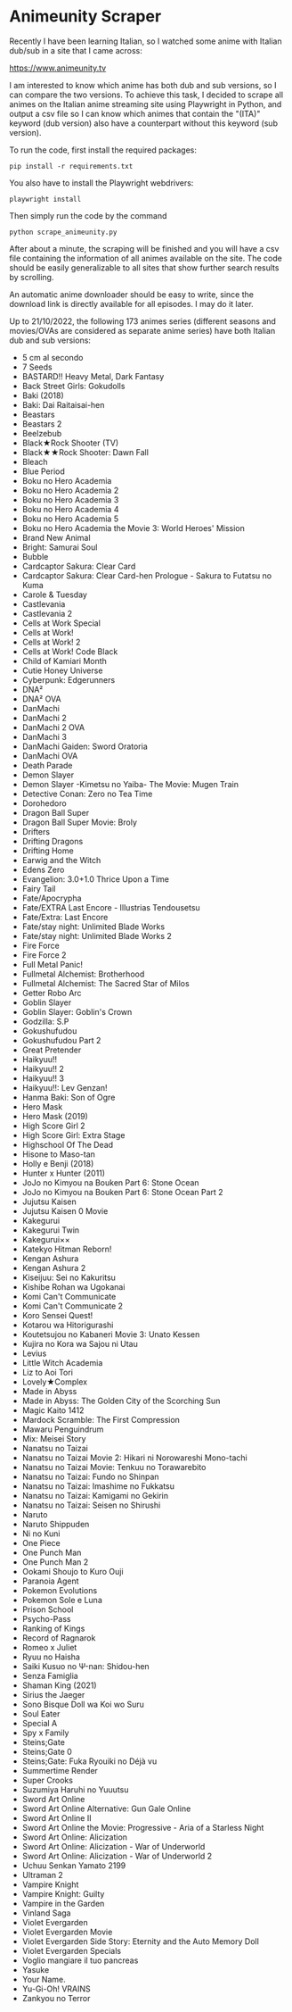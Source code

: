 # Animeunity Scraper

Recently I have been learning Italian, so I watched some anime with Italian dub/sub in a site that I came across: 

https://www.animeunity.tv

I am interested to know which anime has both dub and sub versions, so I can compare the two versions. To achieve this task, I decided to scrape all animes on the Italian anime streaming site using Playwright in Python, and output a csv file so I can know which animes that contain the "(ITA)" keyword (dub version) also have a counterpart without this keyword (sub version). 

To run the code, first install the required packages:
```
pip install -r requirements.txt
```
You also have to install the Playwright webdrivers:
```
playwright install
```
Then simply run the code by the command
```
python scrape_animeunity.py
```
After about a minute, the scraping will be finished and you will have a csv file containing the information of all animes available on the site. The code should be easily generalizable to all sites that show further search results by scrolling.

An automatic anime downloader should be easy to write, since the download link is directly available for all episodes. I may do it later. 

Up to 21/10/2022, the following 173 animes series (different seasons and movies/OVAs are considered as separate anime series) have both Italian dub and sub versions:

* 5 cm al secondo
* 7 Seeds
* BASTARD!! Heavy Metal, Dark Fantasy
* Back Street Girls: Gokudolls
* Baki (2018)
* Baki: Dai Raitaisai-hen
* Beastars
* Beastars 2
* Beelzebub
* Black★Rock Shooter (TV)
* Black★★Rock Shooter: Dawn Fall
* Bleach
* Blue Period
* Boku no Hero Academia
* Boku no Hero Academia 2
* Boku no Hero Academia 3
* Boku no Hero Academia 4
* Boku no Hero Academia 5
* Boku no Hero Academia the Movie 3: World Heroes' Mission
* Brand New Animal
* Bright: Samurai Soul
* Bubble
* Cardcaptor Sakura: Clear Card
* Cardcaptor Sakura: Clear Card-hen Prologue - Sakura to Futatsu no Kuma
* Carole & Tuesday
* Castlevania
* Castlevania 2
* Cells at Work Special
* Cells at Work!
* Cells at Work! 2
* Cells at Work! Code Black
* Child of Kamiari Month
* Cutie Honey Universe
* Cyberpunk: Edgerunners
* DNA²
* DNA² OVA
* DanMachi
* DanMachi 2
* DanMachi 2 OVA
* DanMachi 3
* DanMachi Gaiden: Sword Oratoria
* DanMachi OVA
* Death Parade
* Demon Slayer
* Demon Slayer -Kimetsu no Yaiba- The Movie: Mugen Train
* Detective Conan: Zero no Tea Time
* Dorohedoro
* Dragon Ball Super
* Dragon Ball Super Movie: Broly
* Drifters
* Drifting Dragons
* Drifting Home
* Earwig and the Witch
* Edens Zero
* Evangelion: 3.0+1.0 Thrice Upon a Time
* Fairy Tail
* Fate/Apocrypha
* Fate/EXTRA Last Encore - Illustrias Tendousetsu
* Fate/Extra: Last Encore
* Fate/stay night: Unlimited Blade Works
* Fate/stay night: Unlimited Blade Works 2
* Fire Force
* Fire Force 2
* Full Metal Panic!
* Fullmetal Alchemist: Brotherhood
* Fullmetal Alchemist: The Sacred Star of Milos
* Getter Robo Arc
* Goblin Slayer
* Goblin Slayer: Goblin's Crown
* Godzilla: S.P
* Gokushufudou
* Gokushufudou Part 2
* Great Pretender
* Haikyuu!!
* Haikyuu!! 2
* Haikyuu!! 3
* Haikyuu!!: Lev Genzan!
* Hanma Baki: Son of Ogre
* Hero Mask
* Hero Mask (2019)
* High Score Girl 2
* High Score Girl: Extra Stage
* Highschool Of The Dead
* Hisone to Maso-tan
* Holly e Benji (2018)
* Hunter x Hunter (2011)
* JoJo no Kimyou na Bouken Part 6: Stone Ocean
* JoJo no Kimyou na Bouken Part 6: Stone Ocean Part 2
* Jujutsu Kaisen
* Jujutsu Kaisen 0 Movie
* Kakegurui
* Kakegurui Twin
* Kakegurui××
* Katekyo Hitman Reborn!
* Kengan Ashura
* Kengan Ashura 2
* Kiseijuu: Sei no Kakuritsu
* Kishibe Rohan wa Ugokanai
* Komi Can't Communicate
* Komi Can't Communicate 2
* Koro Sensei Quest!
* Kotarou wa Hitorigurashi
* Koutetsujou no Kabaneri Movie 3: Unato Kessen
* Kujira no Kora wa Sajou ni Utau
* Levius
* Little Witch Academia
* Liz to Aoi Tori
* Lovely★Complex
* Made in Abyss
* Made in Abyss: The Golden City of the Scorching Sun
* Magic Kaito 1412
* Mardock Scramble: The First Compression
* Mawaru Penguindrum
* Mix: Meisei Story
* Nanatsu no Taizai
* Nanatsu no Taizai Movie 2: Hikari ni Norowareshi Mono-tachi
* Nanatsu no Taizai Movie: Tenkuu no Torawarebito
* Nanatsu no Taizai: Fundo no Shinpan
* Nanatsu no Taizai: Imashime no Fukkatsu
* Nanatsu no Taizai: Kamigami no Gekirin
* Nanatsu no Taizai: Seisen no Shirushi
* Naruto
* Naruto Shippuden
* Ni no Kuni
* One Piece
* One Punch Man
* One Punch Man 2
* Ookami Shoujo to Kuro Ouji
* Paranoia Agent
* Pokemon Evolutions
* Pokemon Sole e Luna
* Prison School
* Psycho-Pass
* Ranking of Kings
* Record of Ragnarok
* Romeo x Juliet
* Ryuu no Haisha
* Saiki Kusuo no Ψ-nan: Shidou-hen
* Senza Famiglia
* Shaman King (2021)
* Sirius the Jaeger
* Sono Bisque Doll wa Koi wo Suru
* Soul Eater
* Special A
* Spy x Family
* Steins;Gate
* Steins;Gate 0
* Steins;Gate: Fuka Ryouiki no Déjà vu
* Summertime Render
* Super Crooks
* Suzumiya Haruhi no Yuuutsu
* Sword Art Online
* Sword Art Online Alternative: Gun Gale Online
* Sword Art Online II
* Sword Art Online the Movie: Progressive - Aria of a Starless Night
* Sword Art Online: Alicization
* Sword Art Online: Alicization - War of Underworld
* Sword Art Online: Alicization - War of Underworld 2
* Uchuu Senkan Yamato 2199
* Ultraman 2
* Vampire Knight
* Vampire Knight: Guilty
* Vampire in the Garden
* Vinland Saga
* Violet Evergarden
* Violet Evergarden Movie
* Violet Evergarden Side Story: Eternity and the Auto Memory Doll
* Violet Evergarden Specials
* Voglio mangiare il tuo pancreas
* Yasuke
* Your Name.
* Yu-Gi-Oh! VRAINS
* Zankyou no Terror
